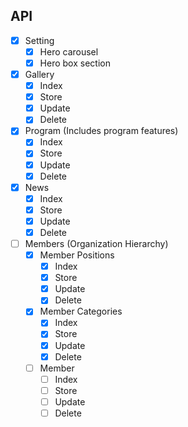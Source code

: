 ## API

- [x] Setting
    - [x] Hero carousel
    - [x] Hero box section

- [x] Gallery
    - [x] Index
    - [x] Store
    - [x] Update
    - [x] Delete

- [x] Program (Includes program features)
    - [x] Index
    - [x] Store
    - [x] Update
    - [x] Delete

- [x] News
    - [x] Index
    - [x] Store
    - [x] Update
    - [x] Delete

- [ ] Members (Organization Hierarchy)
    - [x] Member Positions
        - [x] Index
        - [x] Store
        - [x] Update
        - [x] Delete
    - [x] Member Categories
        - [x] Index
        - [x] Store
        - [x] Update
        - [x] Delete
    - [ ] Member
        - [ ] Index
        - [ ] Store
        - [ ] Update
        - [ ] Delete
